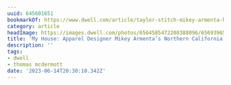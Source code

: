 ```yaml
---
uuid: 645601651
bookmarkOf: https://www.dwell.com/article/taylor-stitch-mikey-armenta-home-tour-436891a1
category: article
headImage: https://images.dwell.com/photos/6564585472208388096/6569396547011756032/large.jpg
title: 'My House: Apparel Designer Mikey Armenta’s Northern California Surf Retreat'
description: ''
tags:
- dwell
- thomas mcdermott
date: '2023-06-14T20:30:10.342Z'
---
```



